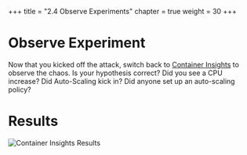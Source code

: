 +++
title = "2.4 Observe Experiments"
chapter = true
weight = 30
+++

# Observe Experiment
Now that you kicked off the attack, switch back to [Container Insights](https://console.aws.amazon.com/cloudwatch/home?region=us-east-1#container-insights:performance) to observe the chaos. Is your hypothesis correct? Did you see a CPU increase? Did Auto-Scaling kick in? Did anyone set up an auto-scaling policy?

# Results 
![Container Insights Results](/images/container_insights_exp1_results.png)

